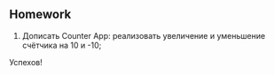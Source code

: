 ##  Homework

1. Дописать Counter App: реализовать увеличение и уменьшение счётчика на 10 и -10;

Успехов!